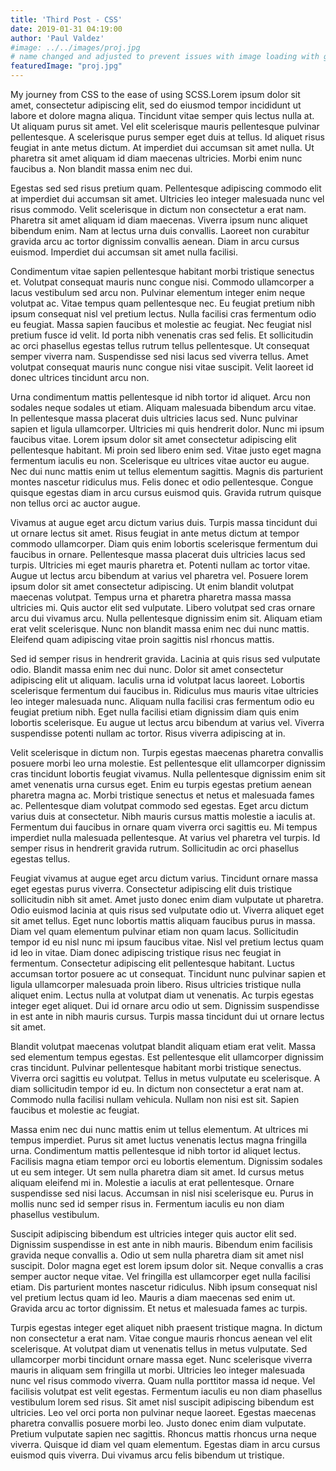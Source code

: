 ```yaml
---
title: 'Third Post - CSS'
date: 2019-01-31 04:19:00
author: 'Paul Valdez'
#image: ../../images/proj.jpg
# name changed and adjusted to prevent issues with image loading with gatsby image and transformations.
featuredImage: "proj.jpg"
---
```


My journey from CSS to the ease of using SCSS.Lorem ipsum dolor sit amet, consectetur adipiscing elit, sed do eiusmod tempor incididunt ut labore et dolore magna aliqua. Tincidunt vitae semper quis lectus nulla at. Ut aliquam purus sit amet. Vel elit scelerisque mauris pellentesque pulvinar pellentesque. A scelerisque purus semper eget duis at tellus. Id aliquet risus feugiat in ante metus dictum. At imperdiet dui accumsan sit amet nulla. Ut pharetra sit amet aliquam id diam maecenas ultricies. Morbi enim nunc faucibus a. Non blandit massa enim nec dui.

Egestas sed sed risus pretium quam. Pellentesque adipiscing commodo elit at imperdiet dui accumsan sit amet. Ultricies leo integer malesuada nunc vel risus commodo. Velit scelerisque in dictum non consectetur a erat nam. Pharetra sit amet aliquam id diam maecenas. Viverra ipsum nunc aliquet bibendum enim. Nam at lectus urna duis convallis. Laoreet non curabitur gravida arcu ac tortor dignissim convallis aenean. Diam in arcu cursus euismod. Imperdiet dui accumsan sit amet nulla facilisi.

Condimentum vitae sapien pellentesque habitant morbi tristique senectus et. Volutpat consequat mauris nunc congue nisi. Commodo ullamcorper a lacus vestibulum sed arcu non. Pulvinar elementum integer enim neque volutpat ac. Vitae tempus quam pellentesque nec. Eu feugiat pretium nibh ipsum consequat nisl vel pretium lectus. Nulla facilisi cras fermentum odio eu feugiat. Massa sapien faucibus et molestie ac feugiat. Nec feugiat nisl pretium fusce id velit. Id porta nibh venenatis cras sed felis. Et sollicitudin ac orci phasellus egestas tellus rutrum tellus pellentesque. Ut consequat semper viverra nam. Suspendisse sed nisi lacus sed viverra tellus. Amet volutpat consequat mauris nunc congue nisi vitae suscipit. Velit laoreet id donec ultrices tincidunt arcu non.

Urna condimentum mattis pellentesque id nibh tortor id aliquet. Arcu non sodales neque sodales ut etiam. Aliquam malesuada bibendum arcu vitae. In pellentesque massa placerat duis ultricies lacus sed. Nunc pulvinar sapien et ligula ullamcorper. Ultricies mi quis hendrerit dolor. Nunc mi ipsum faucibus vitae. Lorem ipsum dolor sit amet consectetur adipiscing elit pellentesque habitant. Mi proin sed libero enim sed. Vitae justo eget magna fermentum iaculis eu non. Scelerisque eu ultrices vitae auctor eu augue. Nec dui nunc mattis enim ut tellus elementum sagittis. Magnis dis parturient montes nascetur ridiculus mus. Felis donec et odio pellentesque. Congue quisque egestas diam in arcu cursus euismod quis. Gravida rutrum quisque non tellus orci ac auctor augue.

Vivamus at augue eget arcu dictum varius duis. Turpis massa tincidunt dui ut ornare lectus sit amet. Risus feugiat in ante metus dictum at tempor commodo ullamcorper. Diam quis enim lobortis scelerisque fermentum dui faucibus in ornare. Pellentesque massa placerat duis ultricies lacus sed turpis. Ultricies mi eget mauris pharetra et. Potenti nullam ac tortor vitae. Augue ut lectus arcu bibendum at varius vel pharetra vel. Posuere lorem ipsum dolor sit amet consectetur adipiscing. Ut enim blandit volutpat maecenas volutpat. Tempus urna et pharetra pharetra massa massa ultricies mi. Quis auctor elit sed vulputate. Libero volutpat sed cras ornare arcu dui vivamus arcu. Nulla pellentesque dignissim enim sit. Aliquam etiam erat velit scelerisque. Nunc non blandit massa enim nec dui nunc mattis. Eleifend quam adipiscing vitae proin sagittis nisl rhoncus mattis.

Sed id semper risus in hendrerit gravida. Lacinia at quis risus sed vulputate odio. Blandit massa enim nec dui nunc. Dolor sit amet consectetur adipiscing elit ut aliquam. Iaculis urna id volutpat lacus laoreet. Lobortis scelerisque fermentum dui faucibus in. Ridiculus mus mauris vitae ultricies leo integer malesuada nunc. Aliquam nulla facilisi cras fermentum odio eu feugiat pretium nibh. Eget nulla facilisi etiam dignissim diam quis enim lobortis scelerisque. Eu augue ut lectus arcu bibendum at varius vel. Viverra suspendisse potenti nullam ac tortor. Risus viverra adipiscing at in.

Velit scelerisque in dictum non. Turpis egestas maecenas pharetra convallis posuere morbi leo urna molestie. Est pellentesque elit ullamcorper dignissim cras tincidunt lobortis feugiat vivamus. Nulla pellentesque dignissim enim sit amet venenatis urna cursus eget. Enim eu turpis egestas pretium aenean pharetra magna ac. Morbi tristique senectus et netus et malesuada fames ac. Pellentesque diam volutpat commodo sed egestas. Eget arcu dictum varius duis at consectetur. Nibh mauris cursus mattis molestie a iaculis at. Fermentum dui faucibus in ornare quam viverra orci sagittis eu. Mi tempus imperdiet nulla malesuada pellentesque. At varius vel pharetra vel turpis. Id semper risus in hendrerit gravida rutrum. Sollicitudin ac orci phasellus egestas tellus.

Feugiat vivamus at augue eget arcu dictum varius. Tincidunt ornare massa eget egestas purus viverra. Consectetur adipiscing elit duis tristique sollicitudin nibh sit amet. Amet justo donec enim diam vulputate ut pharetra. Odio euismod lacinia at quis risus sed vulputate odio ut. Viverra aliquet eget sit amet tellus. Eget nunc lobortis mattis aliquam faucibus purus in massa. Diam vel quam elementum pulvinar etiam non quam lacus. Sollicitudin tempor id eu nisl nunc mi ipsum faucibus vitae. Nisl vel pretium lectus quam id leo in vitae. Diam donec adipiscing tristique risus nec feugiat in fermentum. Consectetur adipiscing elit pellentesque habitant. Luctus accumsan tortor posuere ac ut consequat. Tincidunt nunc pulvinar sapien et ligula ullamcorper malesuada proin libero. Risus ultricies tristique nulla aliquet enim. Lectus nulla at volutpat diam ut venenatis. Ac turpis egestas integer eget aliquet. Dui id ornare arcu odio ut sem. Dignissim suspendisse in est ante in nibh mauris cursus. Turpis massa tincidunt dui ut ornare lectus sit amet.

Blandit volutpat maecenas volutpat blandit aliquam etiam erat velit. Massa sed elementum tempus egestas. Est pellentesque elit ullamcorper dignissim cras tincidunt. Pulvinar pellentesque habitant morbi tristique senectus. Viverra orci sagittis eu volutpat. Tellus in metus vulputate eu scelerisque. A diam sollicitudin tempor id eu. In dictum non consectetur a erat nam at. Commodo nulla facilisi nullam vehicula. Nullam non nisi est sit. Sapien faucibus et molestie ac feugiat.

Massa enim nec dui nunc mattis enim ut tellus elementum. At ultrices mi tempus imperdiet. Purus sit amet luctus venenatis lectus magna fringilla urna. Condimentum mattis pellentesque id nibh tortor id aliquet lectus. Facilisis magna etiam tempor orci eu lobortis elementum. Dignissim sodales ut eu sem integer. Ut sem nulla pharetra diam sit amet. Id cursus metus aliquam eleifend mi in. Molestie a iaculis at erat pellentesque. Ornare suspendisse sed nisi lacus. Accumsan in nisl nisi scelerisque eu. Purus in mollis nunc sed id semper risus in. Fermentum iaculis eu non diam phasellus vestibulum.

Suscipit adipiscing bibendum est ultricies integer quis auctor elit sed. Dignissim suspendisse in est ante in nibh mauris. Bibendum enim facilisis gravida neque convallis a. Odio ut sem nulla pharetra diam sit amet nisl suscipit. Dolor magna eget est lorem ipsum dolor sit. Neque convallis a cras semper auctor neque vitae. Vel fringilla est ullamcorper eget nulla facilisi etiam. Dis parturient montes nascetur ridiculus. Nibh ipsum consequat nisl vel pretium lectus quam id leo. Mauris a diam maecenas sed enim ut. Gravida arcu ac tortor dignissim. Et netus et malesuada fames ac turpis.

Turpis egestas integer eget aliquet nibh praesent tristique magna. In dictum non consectetur a erat nam. Vitae congue mauris rhoncus aenean vel elit scelerisque. At volutpat diam ut venenatis tellus in metus vulputate. Sed ullamcorper morbi tincidunt ornare massa eget. Nunc scelerisque viverra mauris in aliquam sem fringilla ut morbi. Ultricies leo integer malesuada nunc vel risus commodo viverra. Quam nulla porttitor massa id neque. Vel facilisis volutpat est velit egestas. Fermentum iaculis eu non diam phasellus vestibulum lorem sed risus. Sit amet nisl suscipit adipiscing bibendum est ultricies. Leo vel orci porta non pulvinar neque laoreet. Egestas maecenas pharetra convallis posuere morbi leo. Justo donec enim diam vulputate. Pretium vulputate sapien nec sagittis. Rhoncus mattis rhoncus urna neque viverra. Quisque id diam vel quam elementum. Egestas diam in arcu cursus euismod quis viverra. Dui vivamus arcu felis bibendum ut tristique.